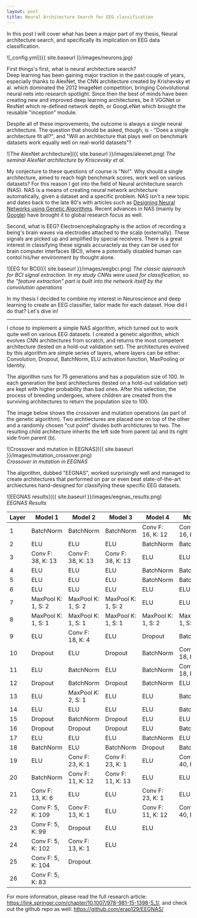 ```yaml
---
layout: post
title: Neural Architecture Search for EEG classification
---
```


In this post I will cover what has been a major part of my thesis, Neural architecture search, and specifically its implication on EEG data classification.

![_config.yml]({{ site.baseurl }}/images/neurons.jpg)

First things's first, what is neural architecture search?  
Deep learning has been gaining major traction in the past couple of years, especially thanks to AlexNet, the CNN architecture created by Krishevsky et al. which dominated the 2012 ImageNet competition, bringing Convolutional neural nets into research spotlight. Since then the best of minds have been creating new and improved deep learning architectures, be it VGGNet or ResNet which re-defined network depth, or GoogLeNet which brought the reusable "inception" module.  
  
Despite all of these improvements, the outcome is always a single neural architecture. The question that should be asked, though, is - "Does a single architecture fit all?", and "Will an architecture that plays well on benchmark datasets work equally well on real-world datasets"?  
 
 ![The AlexNet architecture]({{ site.baseurl }}/images/alexnet.png)
*The seminal AlexNet architecture by Kriscevsky et al.* 

My conjecture to these questions of course is "No!". Why should a single architecture, aimed to reach high benchmark scores, work well on various datasets? For this reason I got into the field of Neural architecture search (NAS). NAS is a means of creating neural network architecture automatically, given a dataset and a specific problem. NAS isn't a new topic and dates back to the late 80's with articles such as [Designing Neural Networks using Genetic Algorithms](https://dl.acm.org/doi/10.5555/93126.94034).
Recent advances in NAS (mainly by [Google](https://arxiv.org/abs/1802.01548)) have brought it to global research focus as well.  
 
Second, what is EEG? Electroencephalography is the action of recording a being's brain waves via electrodes attached to the scalp (externally). These signals are picked up and amplified by special receivers. There is a great interest in classifying these signals accuractely as they can be used for brain computer interfaces (BCI), where a potentially disabled human can contol his/her environment by thought alone.

 ![EEG for BCI]({{ site.baseurl }}/images/eegbci.png)
*The classic approach for BCI signal extraction. In my study CNNs were used for classification, so the "feature extraction" part is built into the network itself by the convolution operations* 
 
In my thesis I decided to combine my interest in Neuroscience and deep learning to create an EEG classifier, tailor made for each dataset. How did I do that? Let's dive in!  
 
----

I chose to implement a simple NAS algorithm, which turned out to work quite well on various EEG datasets. I created a genetic algorithm, which evolves CNN architectures from scratch, and returns the most competent architecture (tested on a hold-out validation set). The architectures evolved by this algorithm are simple series of layers, where layers can be either: Convolution, Dropout, BatchNorm, ELU activation function, MaxPooling or Identity.  

The algorithm runs for 75 generations and has a population size of 100. In each generation the best architectures (tested on a hold-out validation set) are kept with higher probability than bad ones. After this selection, the process of breeding undergoes, where children are created from the surviving architectures to return the population size to 100.  
  
The image below shows the crossover and mutation operations (as part of the genetic algorithm). Two archtiectures are placed one on top of the other and a randomly chosen "cut point" divides both archtictures to two. The resulting child architecture inherits the left side from parent (a) and its right side from parent (b).  

 ![Crossover and mutation in EEGNAS]({{ site.baseurl }}/images/mutation_crossover.png)  
 *Crossover in mutation in EEGNAS*  
   
  The algorithm, dubbed "EEGNAS", worked surprisingly well and managed to create architectures that performed on par or even beat state-of-the-art archiectures hand-designed for classifying these specific EEG datasets.  
  
   ![EEGNAS results]({{ site.baseurl }}/images/eegnas_results.png)  
 *EEGNAS Results*  
   
 | Layer | Model 1              | Model 2              | Model 3              | Model 4              | Model 5              |
|-------|----------------------|----------------------|----------------------|----------------------|----------------------|
| 1     | BatchNorm            | BatchNorm            | BatchNorm            | Conv   F: 16, K: 12  | Conv   F: 16, K: 12  |
| 2     | ELU                  | ELU                  | ELU                  | BatchNorm            | BatchNorm            |
| 3     | Conv   F: 38, K: 13  | Conv   F: 38, K: 13  | Conv   F: 38, K: 13  | ELU                  | ELU                  |
| 4     | ELU                  | ELU                  | ELU                  | BatchNorm            | BatchNorm            |
| 5     | ELU                  | ELU                  | ELU                  | BatchNorm            | BatchNorm            |
| 6     | ELU                  | ELU                  | ELU                  | ELU                  | ELU                  |
| 7     | MaxPool   K: 1, S: 2 | MaxPool   K: 1, S: 2 | MaxPool   K: 1, S: 2 | ELU                  | ELU                  |
| 8     | MaxPool   K: 1, S: 1 | MaxPool   K: 1, S: 1 | MaxPool   K: 1, S: 1 | MaxPool   K: 1, S: 2 | MaxPool   K: 1, S: 2 |
| 9     | ELU                  | Conv   F: 18, K: 4   | ELU                  | Dropout              | BatchNorm            |
| 10    | Dropout              | ELU                  | Dropout              | BatchNorm            | Conv   F: 18, K: 9   |
| 11    | ELU                  | BatchNorm            | ELU                  | BatchNorm            | Conv   F: 18, K: 4   |
| 12    | Dropout              | BatchNorm            | Dropout              | BatchNorm            | ELU                  |
| 13    | ELU                  | MaxPool   K: 2, S: 1 | ELU                  | ELU                  | BatchNorm            |
| 14    | ELU                  | ELU                  | ELU                  | ELU                  | BatchNorm            |
| 15    | Dropout              | BatchNorm            | Dropout              | ELU                  | ELU                  |
| 16    | Dropout              | Dropout              | Dropout              | ELU                  | BatchNorm            |
| 17    | ELU                  | ELU                  | ELU                  | BatchNorm            | ELU                  |
| 18    | BatchNorm            | ELU                  | BatchNorm            | Dropout              | BatchNorm            |
| 19    | ELU                  | Conv   F: 23, K: 1   | Conv   F: 23, K: 1   | ELU                  | Conv   F: 40, K: 12  |
| 20    | BatchNorm            | Conv   F: 11, K: 12  | Conv   F: 11, K: 13  | ELU                  | ELU                  |
| 21    | Conv   F: 13, K: 6   | ELU                  | ELU                  | Conv   F: 23, K: 1   | ELU                  |
| 22    | Conv   F: 5, K: 109  | Conv   F: 13, K: 1   | ELU                  | Conv   F: 11, K: 12  | Conv   F: 40, K: 11  |
| 23    | Conv   F: 5, K: 99   | Dropout              | ELU                  | ELU                  |
| 24    | Conv   F: 5, K: 102  | Conv   F: 13, K: 1   | ELU                  |
| 25    | Conv   F: 5, K: 104  | Dropout              |
| 26    | Conv   F: 5, K: 83   |
   
 For more information, please read the full research article: <https://link.springer.com/chapter/10.1007/978-981-15-1398-5_1/>, and check out the github repo as well: <https://github.com/erap129/EEGNAS/>


